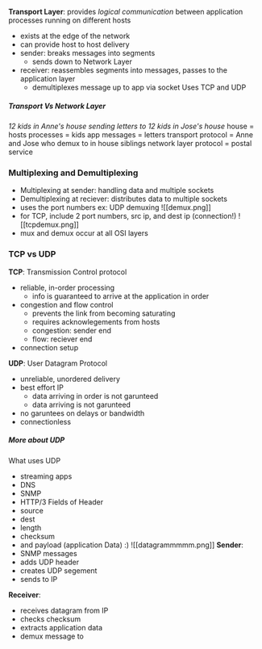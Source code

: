 **Transport Layer**: provides *logical communication* between application processes running on different hosts
- exists at the edge of the network
- can provide host to host delivery
- sender: breaks messages into segments
	- sends down to Network Layer
- receiver: reassembles segments into messages, passes to the application layer
	- demultiplexes message up to app via socket
Uses TCP and UDP

##### Transport Vs Network Layer
*12 kids in Anne's house sending letters to 12 kids in Jose's house*
house = hosts
processes = kids
app messages = letters
transport protocol = Anne and Jose who demux to in house siblings
network layer protocol = postal service

### Multiplexing and Demultiplexing
- Multiplexing at sender: handling data and multiple sockets
- Demultiplexing at reciever: distributes data to multiple sockets
- uses the port numbers
ex: UDP demuxing
![[demux.png]]
- for TCP, include 2 port numbers, src ip, and dest ip (connection!)
![[tcpdemux.png]]
- mux and demux occur at all OSI layers
### TCP vs UDP

**TCP**: Transmission Control protocol
- reliable, in-order processing
	- info is guaranteed to arrive at the application in order
- congestion and flow control
	- prevents the link from becoming saturating
	- requires acknowlegements from hosts
	- congestion: sender end
	- flow: reciever end
- connection setup

**UDP**: User Datagram Protocol
- unreliable, unordered delivery
- best effort IP
	- data arriving in order is not garunteed
	- data arriving is not garunteed
- no garuntees on delays or bandwidth
- connectionless

##### More about UDP
What uses UDP
- streaming apps
- DNS
- SNMP
- HTTP/3
Fields of Header
- source
- dest
- length
- checksum
- and payload (application Data) :)
![[datagrammmmm.png]]
**Sender**: 
- SNMP messages
- adds UDP header
- creates UDP segement
- sends to IP

**Receiver**:
- receives datagram from IP
- checks checksum
- extracts application data
- demux message to 